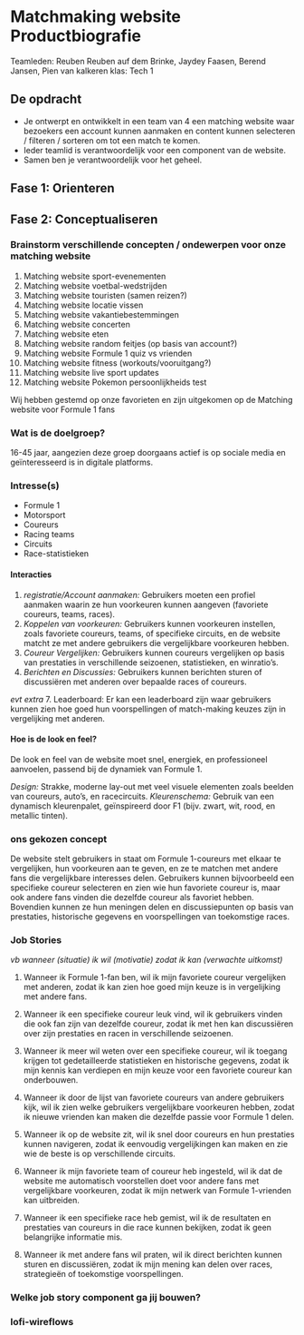 # Matchmaking website Productbiografie 
Teamleden: Reuben Reuben auf dem Brinke, Jaydey Faasen, Berend Jansen, Pien van kalkeren
klas: Tech 1 


## De opdracht
- Je ontwerpt en ontwikkelt in een team van 4 een matching website waar bezoekers een account kunnen aanmaken en content kunnen selecteren / filteren / sorteren om tot een match te komen.
- Ieder teamlid is verantwoordelijk voor een component van de website.
- Samen ben je verantwoordelijk voor het geheel.



## Fase 1: Orienteren




## Fase 2: Conceptualiseren


### Brainstorm verschillende concepten / ondewerpen voor onze matching website 
1. Matching website sport-evenementen
2. Matching website voetbal-wedstrijden
3. Matching website touristen (samen reizen?)
4. Matching website locatie vissen
5. Matching website vakantiebestemmingen
6. Matching website concerten
7. Matching website eten
8. Matching website random feitjes (op basis van account?)
9. Matching website Formule 1 quiz vs vrienden
10. Matching website fitness (workouts/vooruitgang?)
11. Matching website live sport updates
12. Matching website Pokemon persoonlijkheids test

Wij hebben gestemd op onze favorieten en zijn uitgekomen op de Matching website voor Formule 1 fans

### Wat is de doelgroep?
16-45 jaar, aangezien deze groep doorgaans actief is op sociale media en geïnteresseerd is in digitale platforms.

### Intresse(s)
- Formule 1
- Motorsport
- Coureurs
- Racing teams
- Circuits
- Race-statistieken

#### Interacties
1. *registratie/Account aanmaken:* Gebruikers moeten een profiel aanmaken waarin ze hun voorkeuren kunnen aangeven (favoriete coureurs, teams, races).
2. *Koppelen van voorkeuren:* Gebruikers kunnen voorkeuren instellen, zoals favoriete coureurs, teams, of specifieke circuits, en de website matcht ze met andere gebruikers die vergelijkbare voorkeuren hebben.
3. *Coureur Vergelijken:* Gebruikers kunnen coureurs vergelijken op basis van prestaties in verschillende seizoenen, statistieken, en winratio’s.
4. *Berichten en Discussies:* Gebruikers kunnen berichten sturen of discussiëren met anderen over bepaalde races of coureurs.

*evt extra*
7. Leaderboard: Er kan een leaderboard zijn waar gebruikers kunnen zien hoe goed hun voorspellingen of match-making keuzes zijn in vergelijking met anderen.

#### Hoe is de look en feel?
De look en feel van de website moet snel, energiek, en professioneel aanvoelen, passend bij de dynamiek van Formule 1.

*Design:* Strakke, moderne lay-out met veel visuele elementen zoals beelden van coureurs, auto’s, en racecircuits.
*Kleurenschema:* Gebruik van een dynamisch kleurenpalet, geïnspireerd door F1 (bijv. zwart, wit, rood, en metallic tinten).

### ons gekozen concept
De website stelt gebruikers in staat om Formule 1-coureurs met elkaar te vergelijken, hun voorkeuren aan te geven, en ze te matchen met andere fans die vergelijkbare interesses delen. Gebruikers kunnen bijvoorbeeld een specifieke coureur selecteren en zien wie hun favoriete coureur is, maar ook andere fans vinden die dezelfde coureur als favoriet hebben. Bovendien kunnen ze hun meningen delen en discussiepunten op basis van prestaties, historische gegevens en voorspellingen van toekomstige races.

### Job Stories
*vb wanneer (situatie) ik wil (motivatie) zodat ik kan (verwachte uitkomst)*

1. Wanneer ik Formule 1-fan ben, wil ik mijn favoriete coureur vergelijken met anderen, zodat ik kan zien hoe goed mijn keuze is in vergelijking met andere fans.

2. Wanneer ik een specifieke coureur leuk vind, wil ik gebruikers vinden die ook fan zijn van dezelfde coureur, zodat ik met hen kan discussiëren over zijn prestaties en racen in verschillende seizoenen.

3. Wanneer ik meer wil weten over een specifieke coureur, wil ik toegang krijgen tot gedetailleerde statistieken en historische gegevens, zodat ik mijn kennis kan verdiepen en mijn keuze voor een favoriete coureur kan onderbouwen.

4. Wanneer ik door de lijst van favoriete coureurs van andere gebruikers kijk, wil ik zien welke gebruikers vergelijkbare voorkeuren hebben, zodat ik nieuwe vrienden kan maken die dezelfde passie voor Formule 1 delen.

5. Wanneer ik op de website zit, wil ik snel door coureurs en hun prestaties kunnen navigeren, zodat ik eenvoudig vergelijkingen kan maken en zie wie de beste is op verschillende circuits.

6. Wanneer ik mijn favoriete team of coureur heb ingesteld, wil ik dat de website me automatisch voorstellen doet voor andere fans met vergelijkbare voorkeuren, zodat ik mijn netwerk van Formule 1-vrienden kan uitbreiden.

7. Wanneer ik een specifieke race heb gemist, wil ik de resultaten en prestaties van coureurs in die race kunnen bekijken, zodat ik geen belangrijke informatie mis.

8. Wanneer ik met andere fans wil praten, wil ik direct berichten kunnen sturen en discussiëren, zodat ik mijn mening kan delen over races, strategieën of toekomstige voorspellingen.

### Welke job story component ga jij bouwen?

### lofi-wireflows





